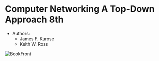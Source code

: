 # Computer Networking A Top-Down Approach 8th
- Authors:
    - James F. Kurose
    - Keith W. Ross

![BookFront](https://github.com/Lroca88/ComputerNetworking_ATopDownApproach/assets/5395468/9114b8ea-e963-4726-8435-38a02dbac6fc)

